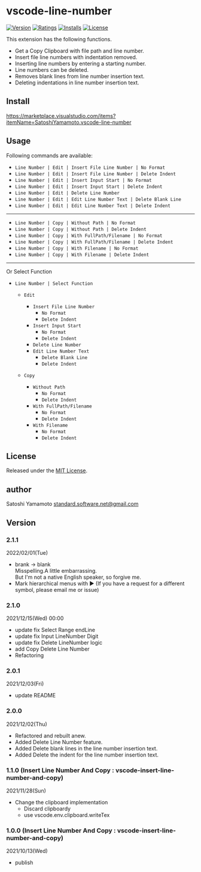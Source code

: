 # vscode-line-number

[![Version][version-badge]][marketplace]
[![Ratings][ratings-badge]][marketplace-ratings]
[![Installs][installs-badge]][marketplace]
[![License][license-badge]][license]

This extension has the following functions.
- Get a Copy Clipboard with file path and line number.
- Insert file line numbers with indentation removed.
- Inserting line numbers by entering a starting number.
- Line numbers can be deleted.
- Removes blank lines from line number insertion text.
- Deleting indentations in line number insertion text.

## Install

https://marketplace.visualstudio.com/items?itemName=SatoshiYamamoto.vscode-line-number

## Usage

Following commands are available:

- `Line Number | Edit | Insert File Line Number | No Format`
- `Line Number | Edit | Insert File Line Number | Delete Indent`
- `Line Number | Edit | Insert Input Start | No Format`
- `Line Number | Edit | Insert Input Start | Delete Indent`
- `Line Number | Edit | Delete Line Number`
- `Line Number | Edit | Edit Line Number Text | Delete Blank Line`
- `Line Number | Edit | Edit Line Number Text | Delete Indent`
---
- `Line Number | Copy | Without Path | No Format`
- `Line Number | Copy | Without Path | Delete Indent`
- `Line Number | Copy | With FullPath/Filename | No Format`
- `Line Number | Copy | With FullPath/Filename | Delete Indent`
- `Line Number | Copy | With Filename | No Format`
- `Line Number | Copy | With Filename | Delete Indent`

---

Or Select Function

- `Line Number | Select Function`
  - `Edit`
    - `Insert File Line Number`
      - `No Format`
      - `Delete Indent`
    - `Insert Input Start`
      - `No Format`
      - `Delete Indent`
    - `Delete Line Number`
    - `Edit Line Number Text`
      - `Delete Blank Line`
      - `Delete Indent`

  - `Copy`
    - `Without Path`
      - `No Format`
      - `Delete Indent`
    - `With FullPath/Filename`
      - `No Format`
      - `Delete Indent`
    - `With Filename`
      - `No Format`
      - `Delete Indent`

## License

Released under the [MIT License][license].

[version-badge]: https://vsmarketplacebadge.apphb.com/version/SatoshiYamamoto.vscode-line-number.svg
[ratings-badge]: https://vsmarketplacebadge.apphb.com/rating/SatoshiYamamoto.vscode-line-number.svg
[installs-badge]: https://vsmarketplacebadge.apphb.com/installs/SatoshiYamamoto.vscode-line-number.svg
[license-badge]: https://img.shields.io/github/license/standard-software/vscode-line-number.svg

[marketplace]: https://marketplace.visualstudio.com/items?itemName=SatoshiYamamoto.vscode-line-number
[marketplace-ratings]: https://marketplace.visualstudio.com/items?itemName=SatoshiYamamoto.vscode-line-number#review-details
[license]: https://github.com/standard-software/vscode-line-number/blob/master/LICENSE

## author
  Satoshi Yamamoto
  standard.software.net@gmail.com

## Version

### 2.1.1
2022/02/01(Tue)
- brank -> blank  
  Misspelling.A little embarrassing.  
  But I'm not a native English speaker, so forgive me.
- Mark hierarchical menus with ▶
  (If you have a request for a different symbol, please email me or issue)

### 2.1.0
2021/12/15(Wed) 00:00
- update fix Select Range endLine
- update fix Input LineNumber Digit
- update fix Delete LineNumber logic
- add Copy Delete Line Number
- Refactoring

### 2.0.1
2021/12/03(Fri)
- update README

### 2.0.0
2021/12/02(Thu)
- Refactored and rebuilt anew.
- Added Delete Line Number feature.
- Added Delete blank lines in the line number insertion text.
- Added Delete the indent for the line number insertion text.

### 1.1.0 (Insert Line Number And Copy : vscode-insert-line-number-and-copy)
2021/11/28(Sun)
- Change the clipboard implementation
  - Discard clipboardy
  - use vscode.env.clipboard.writeTex

### 1.0.0 (Insert Line Number And Copy : vscode-insert-line-number-and-copy)
2021/10/13(Wed)
- publish
